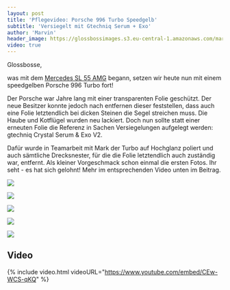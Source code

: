 ```yaml
---
layout: post
title: 'Pflegevideo: Porsche 996 Turbo Speedgelb'
subtitle: 'Versiegelt mit Gtechniq Serum + Exo'
author: 'Marvin'
header_image: https://glossbossimages.s3.eu-central-1.amazonaws.com/marvin/996turbo-bilder/DSC02067.jpg
video: true
---
```


Glossbosse,

was mit dem [Mercedes SL 55 AMG](https://glossboss.de/pflegeberichte/sl-55-amg-video-gyeon-prime/) begann, setzen wir heute nun mit einem speedgelben Porsche 996 Turbo fort!

Der Porsche war Jahre lang mit einer transparenten Folie geschützt. Der neue Besitzer konnte jedoch nach entfernen dieser feststellen, dass auch eine Folie letztendlich bei dicken Steinen die Segel streichen muss.
Die Haube und Kotflügel wurden neu lackiert. Doch nun sollte statt einer erneuten Folie die Referenz in Sachen Versiegelungen aufgelegt werden: gtechniq Crystal Serum & Exo V2.

Dafür wurde in Teamarbeit mit Mark der Turbo auf Hochglanz poliert und auch sämtliche Drecksnester, für die die Folie letztendlich auch zuständig war, entfernt. Als kleiner Vorgeschmack schon einmal die ersten Fotos.
Ihr seht - es hat sich gelohnt! Mehr im entsprechenden Video unten im Beitrag.


![](https://glossbossimages.s3.eu-central-1.amazonaws.com/marvin/996turbo-bilder/DSC02063.jpg)

![](https://glossbossimages.s3.eu-central-1.amazonaws.com/marvin/996turbo-bilder/DSC02065.jpg)

![](https://glossbossimages.s3.eu-central-1.amazonaws.com/marvin/996turbo-bilder/DSC02067.jpg)

![](https://glossbossimages.s3.eu-central-1.amazonaws.com/marvin/996turbo-bilder/DSC02070.jpg)

![](https://glossbossimages.s3.eu-central-1.amazonaws.com/marvin/996turbo-bilder/DSC02072.jpg)

## Video

{% include video.html videoURL="https://www.youtube.com/embed/CEw-WCS-qKQ" %}